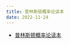```yaml
---
title: 普林斯顿概率论读本
date: 2022-11-24
---
```


- [普林斯顿概率论读本](https://book.douban.com/subject/35193606/)
